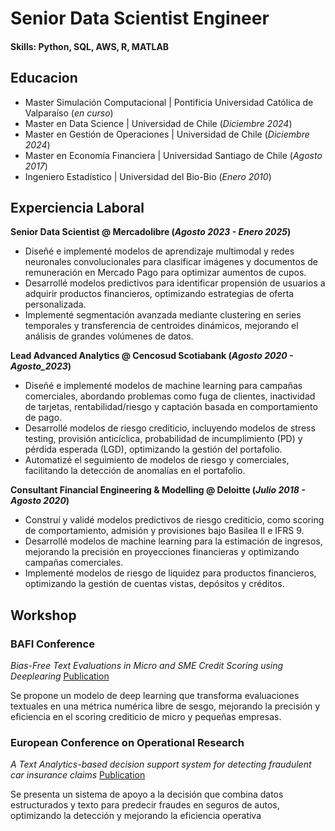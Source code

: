 # Senior Data Scientist Engineer 

#### Skills: Python, SQL, AWS, R, MATLAB

## Educacion
- Master Simulación Computacional | Pontificia Universidad Católica de Valparaíso (_en curso_)	
- Master en Data Science | Universidad de Chile (_Diciembre 2024_)							       		
- Master en Gestión de Operaciones | Universidad de Chile (_Diciembre 2024_)	 			        		
- Master en Economía Financiera | Universidad Santiago de Chile (_Agosto 2017_)
- Ingeniero Estadístico | Universidad del Bio-Bio (_Enero 2010_)

## Experciencia Laboral 
**Senior Data Scientist @ Mercadolibre (_Agosto 2023 - Enero 2025_)**
- Diseñé e implementé modelos de aprendizaje multimodal y redes neuronales convolucionales para clasificar imágenes y documentos de remuneración en
Mercado Pago para optimizar aumentos de cupos.
- Desarrollé modelos predictivos para identificar propensión de usuarios a adquirir productos financieros, optimizando estrategias de oferta personalizada.
- Implementé segmentación avanzada mediante clustering en series temporales y
transferencia de centroides dinámicos, mejorando el análisis de grandes
volúmenes de datos.

**Lead Advanced Analytics @ Cencosud Scotiabank (_Agosto 2020 - Agosto_2023_)**
- Diseñé e implementé modelos de machine learning para campañas comerciales,
abordando problemas como fuga de clientes, inactividad de tarjetas,
rentabilidad/riesgo y captación basada en comportamiento de pago.
- Desarrollé modelos de riesgo crediticio, incluyendo modelos de stress testing, provisión anticíclica, probabilidad de incumplimiento (PD) y pérdida esperada (LGD), optimizando la gestión del portafolio.
- Automatizé el seguimiento de modelos de riesgo y comerciales, facilitando la
detección de anomalías en el portafolio.

**Consultant Financial Engineering & Modelling @ Deloitte (_Julio 2018 - Agosto 2020_)**
- Construí y validé modelos predictivos de riesgo crediticio, como scoring de
comportamiento, admisión y provisiones bajo Basilea II e IFRS 9.
- Desarrollé modelos de machine learning para la estimación de ingresos,
mejorando la precisión en proyecciones financieras y optimizando campañas comerciales.
- Implementé modelos de riesgo de liquidez para productos financieros, optimizando la gestión de cuentas vistas, depósitos y créditos.

## Workshop 
### BAFI Conference 
*Bias-Free Text Evaluations in Micro and SME Credit Scoring using Deeplearing*
[Publication](https://generador.isci.cl/archivos/BAFI2018Program1.pdf)

Se propone un modelo de deep learning que transforma evaluaciones textuales en
una métrica numérica libre de sesgo, mejorando la precisión y eficiencia en el
scoring crediticio de micro y pequeñas empresas.


### European Conference on Operational Research 
*A Text Analytics-based decision support system for detecting fraudulent car insurance claims*
[Publication](https://eprints.soton.ac.uk/422372/)

Se presenta un sistema de apoyo a la decisión que combina datos estructurados y
texto para predecir fraudes en seguros de autos, optimizando la detección y
mejorando la eficiencia operativa

